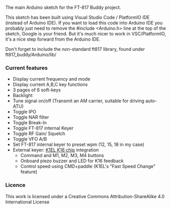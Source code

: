 The main Arduino sketch for the FT-817 Buddy project.

This sketch has been built using Visual Studio Code / PlatformIO IDE (instead of Arduino IDE).  If you want to load this code into Arduino IDE you probably just need to remove the #include <Arduino.h> line at the top of the sketch, Google is your friend.  But it's much nicer to work in VSC/PlatformIO, it's a nice step forward from the Arduino IDE.

Don't forget to include the non-standard ft817 library, found under ft817_buddy/Arduino/lib/

### Current features

- Display current frequency and mode
- Display current A,B,C key functions
- 3 pages of 6 soft-keys
- Backlight
- Tune signal on/off (Transmit an AM carrier, suitable for driving auto-ATU)
- Toggle IPO
- Toggle NAR filter
- Toggle Break-In
- Toggle FT-817 internal Keyer
- Toggle RF Gain/ Squelch
- Toggle VFO A/B
- Set FT-817 internal keyer to preset wpm (12, 15, 18 in my case)
- External keyer: [K1EL K16 chip](https://hamcrafters2.com/files/k16man_R10.pdf) integration
  - Command and M1, M2, M3, M4 buttons
  - Onboard piezo buzzer and LED for K16 feedback
  - Control speed using CMD+paddle (K1EL's "Fast Speed Change" feature)

### Licence
This work is licensed under a Creative Commons Attribution-ShareAlike 4.0 International License